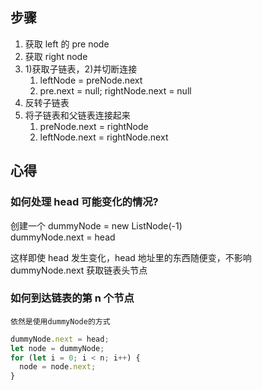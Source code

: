 ## 步骤

1. 获取 left 的 pre node
2. 获取 right node
3. 1)获取子链表，2)并切断连接
   1. leftNode = preNode.next
   2. pre.next = null; rightNode.next = null
4. 反转子链表
5. 将子链表和父链表连接起来
   1. preNode.next = rightNode
   2. leftNode.next = rightNode.next

## 心得

### 如何处理 head 可能变化的情况?

创建一个 dummyNode = new ListNode(-1)  
dummyNode.next = head

这样即使 head 发生变化，head 地址里的东西随便变，不影响 dummyNode.next 获取链表头节点

### 如何到达链表的第 n 个节点

`依然是使用dummyNode的方式`

```js
dummyNode.next = head;
let node = dummyNode;
for (let i = 0; i < n; i++) {
  node = node.next;
}
```
